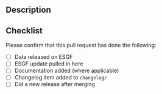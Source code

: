 ## Description

## Checklist

Please confirm that this pull request has done the following:

- [ ] Data released on ESGF
- [ ] ESGF update pulled in here
- [ ] Documentation added (where applicable)
- [ ] Changelog item added to `changelog/`
- [ ] Did a new release after merging

